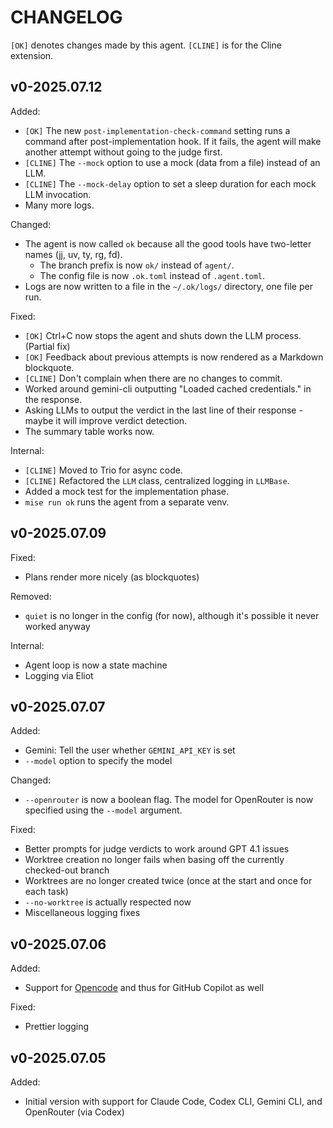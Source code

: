 # CHANGELOG

`[OK]` denotes changes made by this agent.
`[CLINE]` is for the Cline extension.

## v0-2025.07.12

Added:
- `[OK]` The new `post-implementation-check-command` setting runs a command after post-implementation hook.
  If it fails, the agent will make another attempt without going to the judge first.
- `[CLINE]` The `--mock` option to use a mock (data from a file) instead of an LLM.
- `[CLINE]` The `--mock-delay` option to set a sleep duration for each mock LLM invocation.
- Many more logs.

Changed:
- The agent is now called `ok` because all the good tools have two-letter names (jj, uv, ty, rg, fd).
  - The branch prefix is now `ok/` instead of `agent/`.
  - The config file is now `.ok.toml` instead of `.agent.toml`.
- Logs are now written to a file in the `~/.ok/logs/` directory, one file per run.

Fixed:
- `[OK]` Ctrl+C now stops the agent and shuts down the LLM process. (Partial fix)
- `[OK]` Feedback about previous attempts is now rendered as a Markdown blockquote.
- `[CLINE]` Don't complain when there are no changes to commit.
- Worked around gemini-cli outputting "Loaded cached credentials." in the response.
- Asking LLMs to output the verdict in the last line of their response - maybe it will improve verdict detection.
- The summary table works now.

Internal:
- `[CLINE]` Moved to Trio for async code.
- `[CLINE]` Refactored the `LLM` class, centralized logging in `LLMBase`.
- Added a mock test for the implementation phase.
- `mise run ok` runs the agent from a separate venv.

## v0-2025.07.09

Fixed:
- Plans render more nicely (as blockquotes)

Removed:
- `quiet` is no longer in the config (for now), although it's possible it never worked anyway

Internal:
- Agent loop is now a state machine
- Logging via Eliot

## v0-2025.07.07

Added:
- Gemini: Tell the user whether `GEMINI_API_KEY` is set
- `--model` option to specify the model

Changed:
- `--openrouter` is now a boolean flag. The model for OpenRouter is now specified using the `--model` argument.

Fixed:
- Better prompts for judge verdicts to work around GPT 4.1 issues
- Worktree creation no longer fails when basing off the currently checked-out branch
- Worktrees are no longer created twice (once at the start and once for each task)
- `--no-worktree` is actually respected now
- Miscellaneous logging fixes

## v0-2025.07.06

Added:
- Support for [Opencode](https://opencode.ai) and thus for GitHub Copilot as well

Fixed:
- Prettier logging

## v0-2025.07.05

Added:
- Initial version with support for Claude Code, Codex CLI, Gemini CLI, and OpenRouter (via Codex)

